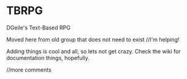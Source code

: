 TBRPG
=====

DGeile's Text-Based RPG

Moved here from old group that does not need to exist
//I'm helping!

Adding things is cool and all, so lets not get crazy.
Check the wiki for documentation things, hopefully.

//more comments
